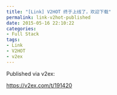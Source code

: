 ```yaml
---
title: "[Link] V2HOT 终于上线了，欢迎下载"
permalink: link-v2hot-published
date: 2015-05-16 22:10:22
categories:
- Full Stack
tags:
- Link
- V2HOT
- v2ex
---
```


Published via v2ex:

https://v2ex.com/t/191420
